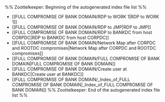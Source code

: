 %% Zoottelkeeper: Beginning of the autogenerated index file list  %%
-  [[FULL COMPROMISE OF BANK DOMAIN/RDP to WORK 1|RDP to WORK 1]]
-  [[FULL COMPROMISE OF BANK DOMAIN/RDP to JMP|RDP to JMP]]
-  [[FULL COMPROMISE OF BANK DOMAIN/RDP to BANKDC from host CORPDC|RDP to BANKDC from host CORPDC]]
-  [[FULL COMPROMISE OF BANK DOMAIN/Network Map after CORPDC and ROOTDC compromises|Network Map after CORPDC and ROOTDC compromises]]
-  [[FULL COMPROMISE OF BANK DOMAIN/FULL COMPROMISE OF BANK DOMAIN|FULL COMPROMISE OF BANK DOMAIN]]
-  [[FULL COMPROMISE OF BANK DOMAIN/Create user at BANKDC|Create user at BANKDC]]
-  [[FULL COMPROMISE OF BANK DOMAIN/_Index_of_FULL COMPROMISE OF BANK DOMAIN|_Index_of_FULL COMPROMISE OF BANK DOMAIN]]
%% Zoottelkeeper: End of the autogenerated index file list  %%
